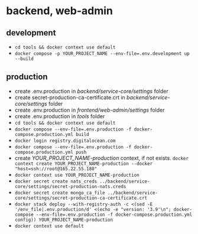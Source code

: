 # backend, web-admin

## development
- ``cd tools && docker context use default``
- ``docker compose -p YOUR_PROJECT_NAME --env-file=.env.development up --build``

## production
- create .env.production in *backend/service-core/settings* folder
- create secret-production-ca-certificate.crt in *backend/service-core/settings* folder
- create .env.production in *frontend/web-admin/settings* folder
- create .env.production in *tools* folder
- ``cd tools && docker context use default``
- ``docker compose --env-file=.env.production -f docker-compose.production.yml build``
- ``docker login registry.digitalocean.com``
- ``docker compose --env-file=.env.production -f docker-compose.production.yml push``
-  create *YOUR_PROJECT_NAME-production* context, if not exists.
``docker context create YOUR_PROJECT_NAME-production --docker "host=ssh://root@165.22.55.180"``
- ``docker context use YOUR_PROJECT_NAME-production``
- ``docker secret create nats_creds ../backend/service-core/settings/secret-production-nats.creds``
- ``docker secret create mongo_ca_file ../backend/service-core/settings/secret-production-ca-certificate.crt``
- ``docker stack deploy --with-registry-auth -c <(sed -E '/env_file|.env.production/d' <(echo -e "version: '3.9'\n"; docker-compose --env-file=.env.production -f docker-compose.production.yml config)) YOUR_PROJECT_NAME-production``
- ``docker context use default``
